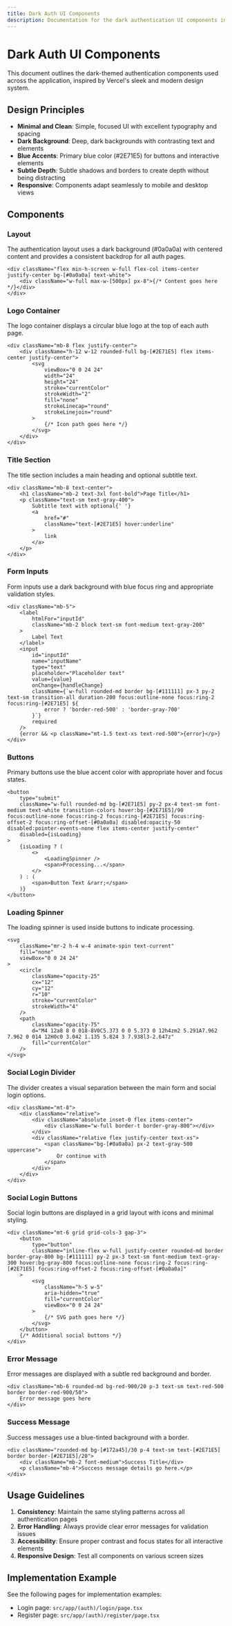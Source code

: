 ```yaml
---
title: Dark Auth UI Components
description: Documentation for the dark authentication UI components inspired by Vercel
---
```


# Dark Auth UI Components

This document outlines the dark-themed authentication components used across the application, inspired by Vercel's sleek and modern design system.

## Design Principles

- **Minimal and Clean**: Simple, focused UI with excellent typography and spacing
- **Dark Background**: Deep, dark backgrounds with contrasting text and elements
- **Blue Accents**: Primary blue color (#2E71E5) for buttons and interactive elements
- **Subtle Depth**: Subtle shadows and borders to create depth without being distracting
- **Responsive**: Components adapt seamlessly to mobile and desktop views

## Components

### Layout

The authentication layout uses a dark background (#0a0a0a) with centered content and provides a consistent backdrop for all auth pages.

```tsx
<div className="flex min-h-screen w-full flex-col items-center justify-center bg-[#0a0a0a] text-white">
	<div className="w-full max-w-[500px] px-8">{/* Content goes here */}</div>
</div>
```

### Logo Container

The logo container displays a circular blue logo at the top of each auth page.

```tsx
<div className="mb-8 flex justify-center">
	<div className="h-12 w-12 rounded-full bg-[#2E71E5] flex items-center justify-center">
		<svg
			viewBox="0 0 24 24"
			width="24"
			height="24"
			stroke="currentColor"
			strokeWidth="2"
			fill="none"
			strokeLinecap="round"
			strokeLinejoin="round"
		>
			{/* Icon path goes here */}
		</svg>
	</div>
</div>
```

### Title Section

The title section includes a main heading and optional subtitle text.

```tsx
<div className="mb-8 text-center">
	<h1 className="mb-2 text-3xl font-bold">Page Title</h1>
	<p className="text-sm text-gray-400">
		Subtitle text with optional{' '}
		<a
			href="#"
			className="text-[#2E71E5] hover:underline"
		>
			link
		</a>
	</p>
</div>
```

### Form Inputs

Form inputs use a dark background with blue focus ring and appropriate validation styles.

```tsx
<div className="mb-5">
	<label
		htmlFor="inputId"
		className="mb-2 block text-sm font-medium text-gray-200"
	>
		Label Text
	</label>
	<input
		id="inputId"
		name="inputName"
		type="text"
		placeholder="Placeholder text"
		value={value}
		onChange={handleChange}
		className={`w-full rounded-md border bg-[#111111] px-3 py-2 text-sm transition-all duration-200 focus:outline-none focus:ring-2 focus:ring-[#2E71E5] ${
			error ? 'border-red-500' : 'border-gray-700'
		}`}
		required
	/>
	{error && <p className="mt-1.5 text-xs text-red-500">{error}</p>}
</div>
```

### Buttons

Primary buttons use the blue accent color with appropriate hover and focus states.

```tsx
<button
	type="submit"
	className="w-full rounded-md bg-[#2E71E5] py-2 px-4 text-sm font-medium text-white transition-colors hover:bg-[#2E71E5]/90 focus:outline-none focus:ring-2 focus:ring-[#2E71E5] focus:ring-offset-2 focus:ring-offset-[#0a0a0a] disabled:opacity-50 disabled:pointer-events-none flex items-center justify-center"
	disabled={isLoading}
>
	{isLoading ? (
		<>
			<LoadingSpinner />
			<span>Processing...</span>
		</>
	) : (
		<span>Button Text &rarr;</span>
	)}
</button>
```

### Loading Spinner

The loading spinner is used inside buttons to indicate processing.

```tsx
<svg
	className="mr-2 h-4 w-4 animate-spin text-current"
	fill="none"
	viewBox="0 0 24 24"
>
	<circle
		className="opacity-25"
		cx="12"
		cy="12"
		r="10"
		stroke="currentColor"
		strokeWidth="4"
	/>
	<path
		className="opacity-75"
		d="M4 12a8 8 0 018-8V0C5.373 0 0 5.373 0 12h4zm2 5.291A7.962 7.962 0 014 12H0c0 3.042 1.135 5.824 3 7.938l3-2.647z"
		fill="currentColor"
	/>
</svg>
```

### Social Login Divider

The divider creates a visual separation between the main form and social login options.

```tsx
<div className="mt-8">
	<div className="relative">
		<div className="absolute inset-0 flex items-center">
			<div className="w-full border-t border-gray-800"></div>
		</div>
		<div className="relative flex justify-center text-xs">
			<span className="bg-[#0a0a0a] px-2 text-gray-500 uppercase">
				Or continue with
			</span>
		</div>
	</div>
</div>
```

### Social Login Buttons

Social login buttons are displayed in a grid layout with icons and minimal styling.

```tsx
<div className="mt-6 grid grid-cols-3 gap-3">
	<button
		type="button"
		className="inline-flex w-full justify-center rounded-md border border-gray-800 bg-[#111111] py-2 px-3 text-sm font-medium text-gray-300 hover:bg-gray-800 focus:outline-none focus:ring-2 focus:ring-[#2E71E5] focus:ring-offset-2 focus:ring-offset-[#0a0a0a]"
	>
		<svg
			className="h-5 w-5"
			aria-hidden="true"
			fill="currentColor"
			viewBox="0 0 24 24"
		>
			{/* SVG path goes here */}
		</svg>
	</button>
	{/* Additional social buttons */}
</div>
```

### Error Message

Error messages are displayed with a subtle red background and border.

```tsx
<div className="mb-6 rounded-md bg-red-900/20 p-3 text-sm text-red-500 border border-red-900/50">
	Error message goes here
</div>
```

### Success Message

Success messages use a blue-tinted background with a border.

```tsx
<div className="rounded-md bg-[#172a45]/30 p-4 text-sm text-[#2E71E5] border border-[#2E71E5]/20">
	<div className="mb-2 font-medium">Success Title</div>
	<p className="mb-4">Success message details go here.</p>
</div>
```

## Usage Guidelines

1. **Consistency**: Maintain the same styling patterns across all authentication pages
2. **Error Handling**: Always provide clear error messages for validation issues
3. **Accessibility**: Ensure proper contrast and focus states for all interactive elements
4. **Responsive Design**: Test all components on various screen sizes

## Implementation Example

See the following pages for implementation examples:

- Login page: `src/app/(auth)/login/page.tsx`
- Register page: `src/app/(auth)/register/page.tsx`

